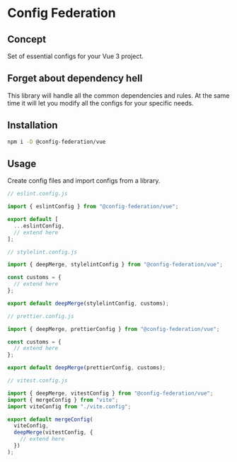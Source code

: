 # Config Federation

## Concept

Set of essential configs for your Vue 3 project.

## Forget about dependency hell

This library will handle all the common dependencies and rules. At the same time it will let you modify all the configs for your specific needs.

## Installation

```sh
npm i -D @config-federation/vue
```

## Usage

Create config files and import configs from a library.

```js
// eslint.config.js

import { eslintConfig } from "@config-federation/vue";

export default [
  ...eslintConfig,
  // extend here
];
```

```js
// stylelint.config.js

import { deepMerge, stylelintConfig } from "@config-federation/vue";

const customs = {
  // extend here
};

export default deepMerge(stylelintConfig, customs);
```

```js
// prettier.config.js

import { deepMerge, prettierConfig } from "@config-federation/vue";

const customs = {
  // extend here
};

export default deepMerge(prettierConfig, customs);
```

```js
// vitest.config.js

import { deepMerge, vitestConfig } from "@config-federation/vue";
import { mergeConfig } from "vite";
import viteConfig from "./vite.config";

export default mergeConfig(
  viteConfig,
  deepMerge(vitestConfig, {
    // extend here
  })
);
```
